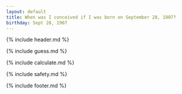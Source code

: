 ```yaml
---
layout: default
title: When was I conceived if I was born on September 28, 1907?
birthday: Sept 28, 1907
---
```


{% include header.md %}

{% include guess.md %}

{% include calculate.md %}

{% include safety.md %}

{% include footer.md %}



